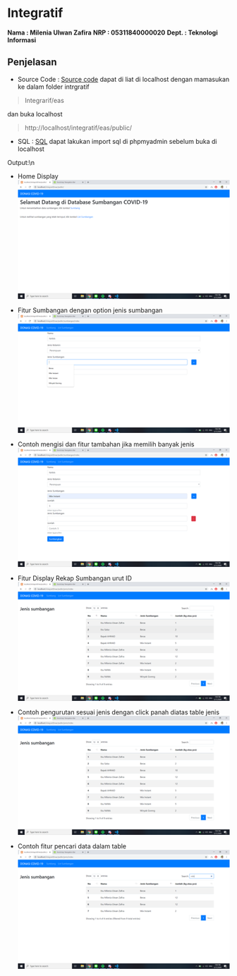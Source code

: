 # Integratif
**Nama  : Milenia Ulwan Zafira**
**NRP   : 05311840000020**
**Dept. : Teknologi Informasi**

## Penjelasan 

* Source Code : [Source code](https://github.com/MilenFifi/Integratif/tree/master/eas)
dapat di liat di localhost dengan mamasukan ke dalam folder intrgratif
> Integrarif/eas

dan buka localhost
>http://localhost/integratif/eas/public/

* SQL : [SQL](https://github.com/MilenFifi/Integratif/blob/master/easintegratif.sql)
dapat lakukan import sql di phpmyadmin sebelum buka di localhost

Output:\n
* Home Display
![Home](https://raw.githubusercontent.com/MilenFifi/Integratif/master/Screenshot%20(115).png)

* Fitur Sumbangan dengan option jenis sumbangan
![Sumbangan](https://raw.githubusercontent.com/MilenFifi/Integratif/master/Screenshot%20(116).png)

* Contoh mengisi dan fitur tambahan jika memilih banyak jenis 
![Input data](https://raw.githubusercontent.com/MilenFifi/Integratif/master/Screenshot%20(117).png)

* Fitur Display Rekap Sumbangan urut ID
![List Sumbangan](https://raw.githubusercontent.com/MilenFifi/Integratif/master/Screenshot%20(123).png)

* Contoh pengurutan sesuai jenis dengan click panah diatas table jenis
![List Sumbangan urut sesuai jenis](https://raw.githubusercontent.com/MilenFifi/Integratif/master/Screenshot%20(124).png)

* Contoh fitur pencari data dalam table
![List Sumbangan search](https://raw.githubusercontent.com/MilenFifi/Integratif/master/Screenshot%20(125).png)
